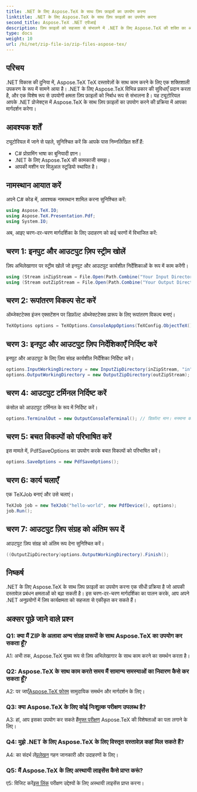 ```yaml
---
title: .NET के लिए Aspose.TeX के साथ ज़िप फ़ाइलों का उपयोग करना
linktitle: .NET के लिए Aspose.TeX के साथ ज़िप फ़ाइलों का उपयोग करना
second_title: Aspose.TeX .NET एपीआई
description: ज़िप फ़ाइलों को सहजता से संभालने में .NET के लिए Aspose.TeX की शक्ति का अन्वेषण करें। अपने अनुप्रयोगों में दस्तावेज़ प्रसंस्करण बढ़ाएँ।
type: docs
weight: 10
url: /hi/net/zip-file-io/zip-files-aspose-tex/
---
```

## परिचय

.NET विकास की दुनिया में, Aspose.TeX TeX दस्तावेज़ों के साथ काम करने के लिए एक शक्तिशाली उपकरण के रूप में सामने आया है। .NET के लिए Aspose.TeX विभिन्न प्रकार की सुविधाएँ प्रदान करता है, और एक विशेष रूप से उपयोगी क्षमता ज़िप फ़ाइलों को निर्बाध रूप से संभालना है। यह ट्यूटोरियल आपके .NET प्रोजेक्ट्स में Aspose.TeX के साथ ज़िप फ़ाइलों का उपयोग करने की प्रक्रिया में आपका मार्गदर्शन करेगा।

## आवश्यक शर्तें

ट्यूटोरियल में जाने से पहले, सुनिश्चित करें कि आपके पास निम्नलिखित शर्तें हैं:

- C# प्रोग्रामिंग भाषा का बुनियादी ज्ञान।
- .NET के लिए Aspose.TeX की कामकाजी समझ।
- आपकी मशीन पर विज़ुअल स्टूडियो स्थापित है।

## नामस्थान आयात करें

अपने C# कोड में, आवश्यक नामस्थान शामिल करना सुनिश्चित करें:

```csharp
using Aspose.TeX.IO;
using Aspose.TeX.Presentation.Pdf;
using System.IO;
```

अब, आइए चरण-दर-चरण मार्गदर्शिका के लिए उदाहरण को कई चरणों में विभाजित करें:

## चरण 1: इनपुट और आउटपुट ज़िप स्ट्रीम खोलें

ज़िप अभिलेखागार पर स्ट्रीम खोलें जो इनपुट और आउटपुट कार्यशील निर्देशिकाओं के रूप में काम करेंगी।

```csharp
using (Stream inZipStream = File.Open(Path.Combine("Your Input Directory", "zip-in.zip"), FileMode.Open))
using (Stream outZipStream = File.Open(Path.Combine("Your Output Directory", "zip-pdf-out.zip"), FileMode.Create))
```

## चरण 2: रूपांतरण विकल्प सेट करें

ऑब्जेक्टटेक्स इंजन एक्सटेंशन पर डिफ़ॉल्ट ऑब्जेक्टटेक्स प्रारूप के लिए रूपांतरण विकल्प बनाएं।

```csharp
TeXOptions options = TeXOptions.ConsoleAppOptions(TeXConfig.ObjectTeX());
```

## चरण 3: इनपुट और आउटपुट ज़िप निर्देशिकाएँ निर्दिष्ट करें

इनपुट और आउटपुट के लिए ज़िप संग्रह कार्यशील निर्देशिका निर्दिष्ट करें।

```csharp
options.InputWorkingDirectory = new InputZipDirectory(inZipStream, "in");
options.OutputWorkingDirectory = new OutputZipDirectory(outZipStream);
```

## चरण 4: आउटपुट टर्मिनल निर्दिष्ट करें

कंसोल को आउटपुट टर्मिनल के रूप में निर्दिष्ट करें।

```csharp
options.TerminalOut = new OutputConsoleTerminal(); // डिफ़ॉल्ट मान। मनमाना कार्यभार.
```

## चरण 5: बचत विकल्पों को परिभाषित करें

इस मामले में, PdfSaveOptions का उपयोग करके बचत विकल्पों को परिभाषित करें।

```csharp
options.SaveOptions = new PdfSaveOptions();
```

## चरण 6: कार्य चलाएँ

एक TeXJob बनाएं और उसे चलाएं।

```csharp
TeXJob job = new TeXJob("hello-world", new PdfDevice(), options);
job.Run();
```

## चरण 7: आउटपुट ज़िप संग्रह को अंतिम रूप दें

आउटपुट ज़िप संग्रह को अंतिम रूप देना सुनिश्चित करें।

```csharp
((OutputZipDirectory)options.OutputWorkingDirectory).Finish();
```

## निष्कर्ष

.NET के लिए Aspose.TeX के साथ ज़िप फ़ाइलों का उपयोग करना एक सीधी प्रक्रिया है जो आपकी दस्तावेज़ प्रबंधन क्षमताओं को बढ़ा सकती है। इस चरण-दर-चरण मार्गदर्शिका का पालन करके, आप अपने .NET अनुप्रयोगों में ज़िप कार्यक्षमता को सहजता से एकीकृत कर सकते हैं।

## अक्सर पूछे जाने वाले प्रश्न

### Q1: क्या मैं ZIP के अलावा अन्य संग्रह प्रारूपों के साथ Aspose.TeX का उपयोग कर सकता हूँ?

A1: अभी तक, Aspose.TeX मुख्य रूप से ज़िप अभिलेखागार के साथ काम करने का समर्थन करता है।

### Q2: Aspose.TeX के साथ काम करते समय मैं सामान्य समस्याओं का निवारण कैसे कर सकता हूँ?

 A2: पर जाएँ[Aspose.TeX फोरम](https://forum.aspose.com/c/tex/47) सामुदायिक समर्थन और मार्गदर्शन के लिए।

### Q3: क्या Aspose.TeX के लिए कोई निःशुल्क परीक्षण उपलब्ध है?

 A3: हां, आप इसका उपयोग कर सकते हैं[मुफ्त परीक्षण](https://releases.aspose.com/) Aspose.TeX की विशेषताओं का पता लगाने के लिए।

### Q4: मुझे .NET के लिए Aspose.TeX के लिए विस्तृत दस्तावेज़ कहां मिल सकते हैं?

 A4: का संदर्भ लें[प्रलेखन](https://reference.aspose.com/tex/net/) गहन जानकारी और उदाहरणों के लिए।

### Q5: मैं Aspose.TeX के लिए अस्थायी लाइसेंस कैसे प्राप्त करूं?

 ए5: विजिट करें[इस लिंक](https://purchase.aspose.com/temporary-license/) परीक्षण उद्देश्यों के लिए अस्थायी लाइसेंस प्राप्त करना।